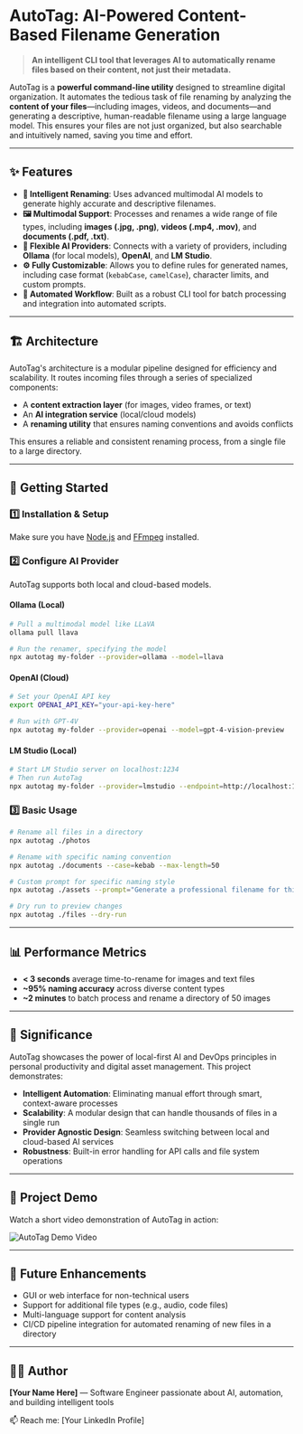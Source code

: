 # AutoTag: AI-Powered Content-Based Filename Generation

> **An intelligent CLI tool that leverages AI to automatically rename files based on their content, not just their metadata.**

AutoTag is a **powerful command-line utility** designed to streamline digital organization. It automates the tedious task of file renaming by analyzing the **content of your files**—including images, videos, and documents—and generating a descriptive, human-readable filename using a large language model. This ensures your files are not just organized, but also searchable and intuitively named, saving you time and effort.

---

## ✨ Features

- **🧠 Intelligent Renaming**: Uses advanced multimodal AI models to generate highly accurate and descriptive filenames.
- **🖼️ Multimodal Support**: Processes and renames a wide range of file types, including **images (.jpg, .png)**, **videos (.mp4, .mov)**, and **documents (.pdf, .txt)**.
- **🔌 Flexible AI Providers**: Connects with a variety of providers, including **Ollama** (for local models), **OpenAI**, and **LM Studio**.
- **⚙️ Fully Customizable**: Allows you to define rules for generated names, including case format (`kebabCase`, `camelCase`), character limits, and custom prompts.
- **🚀 Automated Workflow**: Built as a robust CLI tool for batch processing and integration into automated scripts.

---

## 🏗️ Architecture

AutoTag's architecture is a modular pipeline designed for efficiency and scalability. It routes incoming files through a series of specialized components:

- A **content extraction layer** (for images, video frames, or text)
- An **AI integration service** (local/cloud models)
- A **renaming utility** that ensures naming conventions and avoids conflicts

This ensures a reliable and consistent renaming process, from a single file to a large directory.

---

## 🚀 Getting Started

### 1️⃣ Installation & Setup

Make sure you have [Node.js](https://nodejs.org/) and [FFmpeg](https://ffmpeg.org/) installed.

### 2️⃣ Configure AI Provider

AutoTag supports both local and cloud-based models.

#### **Ollama (Local)**

```bash
# Pull a multimodal model like LLaVA
ollama pull llava

# Run the renamer, specifying the model
npx autotag my-folder --provider=ollama --model=llava
```

#### **OpenAI (Cloud)**

```bash
# Set your OpenAI API key
export OPENAI_API_KEY="your-api-key-here"

# Run with GPT-4V
npx autotag my-folder --provider=openai --model=gpt-4-vision-preview
```

#### **LM Studio (Local)**

```bash
# Start LM Studio server on localhost:1234
# Then run AutoTag
npx autotag my-folder --provider=lmstudio --endpoint=http://localhost:1234
```

### 3️⃣ Basic Usage

```bash
# Rename all files in a directory
npx autotag ./photos

# Rename with specific naming convention
npx autotag ./documents --case=kebab --max-length=50

# Custom prompt for specific naming style
npx autotag ./assets --prompt="Generate a professional filename for this content"

# Dry run to preview changes
npx autotag ./files --dry-run
```

---

## 📊 Performance Metrics

- **< 3 seconds** average time-to-rename for images and text files
- **~95% naming accuracy** across diverse content types  
- **~2 minutes** to batch process and rename a directory of 50 images

---

## 🎯 Significance

AutoTag showcases the power of local-first AI and DevOps principles in personal productivity and digital asset management. This project demonstrates:

- **Intelligent Automation**: Eliminating manual effort through smart, context-aware processes
- **Scalability**: A modular design that can handle thousands of files in a single run
- **Provider Agnostic Design**: Seamless switching between local and cloud-based AI services
- **Robustness**: Built-in error handling for API calls and file system operations

---

## 🎥 Project Demo

Watch a short video demonstration of AutoTag in action:

![AutoTag Demo Video](https://via.placeholder.com/600x300.png?text=AutoTag+Demo)

---

## 📌 Future Enhancements

- GUI or web interface for non-technical users
- Support for additional file types (e.g., audio, code files)
- Multi-language support for content analysis
- CI/CD pipeline integration for automated renaming of new files in a directory

---

## 🧑‍💻 Author

**[Your Name Here]** — Software Engineer passionate about AI, automation, and building intelligent tools

📫 Reach me: [Your LinkedIn Profile]
